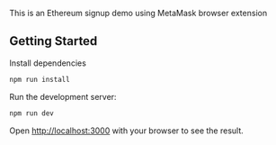 This is an Ethereum signup demo using MetaMask browser extension

## Getting Started

Install dependencies

```bash
npm run install
```

Run the development server:

```bash
npm run dev
```

Open [http://localhost:3000](http://localhost:3000) with your browser to see the result.
